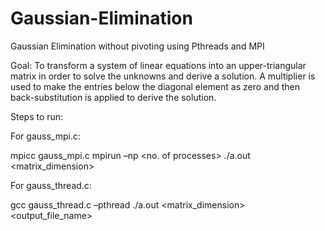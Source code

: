# Gaussian-Elimination

Gaussian Elimination without pivoting using Pthreads and MPI

Goal: To transform a system of linear equations into an upper-triangular matrix in order to solve the unknowns and derive a solution. A multiplier is used to make the entries below the diagonal element as zero and then back-substitution is applied to derive the solution.

Steps to run:

For gauss_mpi.c:

mpicc gauss_mpi.c
mpirun –np <no. of processes> ./a.out <matrix_dimension> <random seed> <output file name>

For gauss_thread.c:

gcc gauss_thread.c –pthread
./a.out <matrix_dimension> <random seed> <output_file_name>



